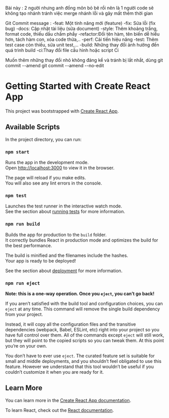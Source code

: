 Bài này : 2 người nhưng anh đồng môn bỏ bê rồi nên là
1 người code sẽ không tạo nhánh tránh việc merge nhánh lỗi và gây mất thêm thời gian 

Git Commit message :
-feat: Một tính năng mới (feature)
-fix: Sửa lỗi (fix bug)
-docs: Cập nhật tài liệu (sửa document)
-style: Thêm khoảng trắng, format code, thiếu dấu chấm phẩy
-refactor:Đổi tên hàm, tên biến dễ hiểu hơn, tách hàm con, xóa code thừa,..
-perf: Cải tiến hiệu năng
-test: Thêm test case còn thiếu, sửa unit test,...
-build: Những thay đổi ảnh hưởng đến quá trình build 
-ci:Thay đổi file cấu hình hoặc script Ci

Muốn thêm những thay đổi nhỏ không đáng kể và tránh bị lắt nhắt, dùng git commit --amend
git commit --amend --no-edit
# Getting Started with Create React App

This project was bootstrapped with [Create React App](https://github.com/facebook/create-react-app).

## Available Scripts

In the project directory, you can run:

### `npm start`

Runs the app in the development mode.\
Open [http://localhost:3000](http://localhost:3000) to view it in the browser.

The page will reload if you make edits.\
You will also see any lint errors in the console.

### `npm test`

Launches the test runner in the interactive watch mode.\
See the section about [running tests](https://facebook.github.io/create-react-app/docs/running-tests) for more information.

### `npm run build`

Builds the app for production to the `build` folder.\
It correctly bundles React in production mode and optimizes the build for the best performance.

The build is minified and the filenames include the hashes.\
Your app is ready to be deployed!

See the section about [deployment](https://facebook.github.io/create-react-app/docs/deployment) for more information.

### `npm run eject`

**Note: this is a one-way operation. Once you `eject`, you can’t go back!**

If you aren’t satisfied with the build tool and configuration choices, you can `eject` at any time. This command will remove the single build dependency from your project.

Instead, it will copy all the configuration files and the transitive dependencies (webpack, Babel, ESLint, etc) right into your project so you have full control over them. All of the commands except `eject` will still work, but they will point to the copied scripts so you can tweak them. At this point you’re on your own.

You don’t have to ever use `eject`. The curated feature set is suitable for small and middle deployments, and you shouldn’t feel obligated to use this feature. However we understand that this tool wouldn’t be useful if you couldn’t customize it when you are ready for it.

## Learn More

You can learn more in the [Create React App documentation](https://facebook.github.io/create-react-app/docs/getting-started).

To learn React, check out the [React documentation](https://reactjs.org/).
